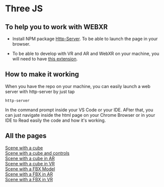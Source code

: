 # Three JS

## To help you to work with WEBXR

- Install NPM package [Http-Server](https://www.npmjs.com/package/http-server). To be able to launch the page in your browser.

- To be able to develop with VR and AR and WebXR on your machine, you will need to have [this extension](https://chrome.google.com/webstore/detail/webxr-api-emulator/mjddjgeghkdijejnciaefnkjmkafnnje).

## How to make it working

When you have the repo on your machine, you can easily launch a web server with http-server by just tap

```
http-server
```

In the command prompt inside your VS Code or your IDE.
AFter that, you can just navigate inside the html page on your Chrome Browser or in your IDE to Read easily the code and how it's working.

## All the pages

[Scene with a cube](https://github.com/micbelgique/ThreeJSVeille/blob/master/SceneWithACube.html)  
[Scene with a cube and controls](https://github.com/micbelgique/ThreeJSVeille/blob/master/SceneWithACubeAndControls.html)  
[Scene with a cube in AR](https://github.com/micbelgique/ThreeJSVeille/blob/master/SceneWithACubeAR.html)  
[Scene with a cube in VR](https://github.com/micbelgique/ThreeJSVeille/blob/master/SceneWithACubeVR.html)  
[Scene with a FBX Model](https://github.com/micbelgique/ThreeJSVeille/blob/master/SceneWithAFBX.html)  
[Scene with a FBX in AR](https://github.com/micbelgique/ThreeJSVeille/blob/master/SceneWithAFBXAR.html)  
[Scene with a FBX in VR](https://github.com/micbelgique/ThreeJSVeille/blob/master/SceneWithAFBXVR.html)
